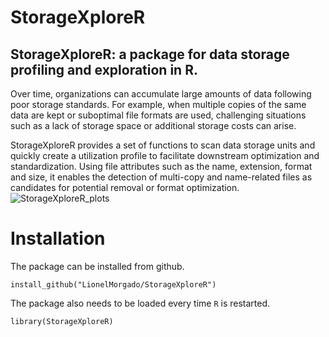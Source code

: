 # StorageXploreR
## StorageXploreR: a package for data storage profiling and exploration in R.

Over time, organizations can accumulate large amounts of data following poor storage standards.
For example, when multiple copies of the same data are kept or suboptimal file formats are used,
challenging situations such as a lack of storage space or additional storage costs can arise. 

StorageXploreR provides a set of functions to scan data storage units and quickly create a utilization
profile to facilitate downstream optimization and standardization. Using file attributes such as the 
name, extension, format and size, it enables the detection of multi-copy and name-related files as 
candidates for potential removal or format optimization.
![StorageXploreR_plots](https://github.com/user-attachments/assets/e737bed5-00b8-462b-883c-66794b5aca83)


# Installation

The package can be installed from github.
```{r install_package, eval=FALSE}
install_github("LionelMorgado/StorageXploreR")
```

The package also needs to be loaded every time `R` is restarted.
```{r Load package, message=FALSE}
library(StorageXploreR)
```
